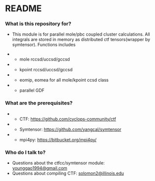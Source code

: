 # README #

### What is this repository for? ###

* This module is for parallel mole/pbc coupled cluster calculations. All integrals are stored in memory as distributed ctf tensors(wrapper by symtensor). Functions includes

* * mole rccsd/uccsd/gccsd
* * kpoint rccsd/uccsd/gccsd
* * eomip, eomea for all mole/kpoint ccsd class
* * parallel GDF

### What are the prerequisites? ###

* * CTF: https://github.com/cyclops-community/ctf
* * Symtensor: https://github.com/yangcal/symtensor
* * mpi4py: https://bitbucket.org/mpi4py/

### Who do I talk to? ###

* Questions about the ctfcc/symtensor module: younggao1994@gmail.com
* Questions about compiling CTF: solomon2@illinois.edu
